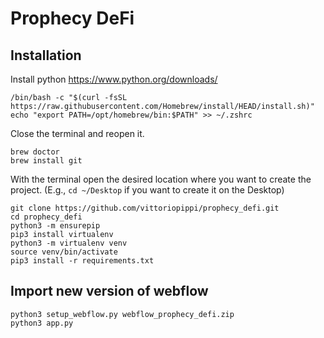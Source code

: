 # Prophecy DeFi

## Installation
Install python https://www.python.org/downloads/
```
/bin/bash -c "$(curl -fsSL https://raw.githubusercontent.com/Homebrew/install/HEAD/install.sh)"
echo "export PATH=/opt/homebrew/bin:$PATH" >> ~/.zshrc
```
Close the terminal and reopen it.
```
brew doctor
brew install git
```
With the terminal open the desired location where you want to create the project. (E.g., `cd ~/Desktop` if you want to create it on the Desktop)
```
git clone https://github.com/vittoriopippi/prophecy_defi.git
cd prophecy_defi
python3 -m ensurepip
pip3 install virtualenv
python3 -m virtualenv venv
source venv/bin/activate
pip3 install -r requirements.txt
```

## Import new version of webflow
```
python3 setup_webflow.py webflow_prophecy_defi.zip
python3 app.py
```
